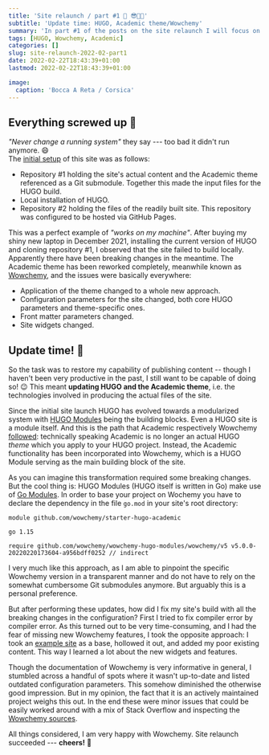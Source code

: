```yaml
---
title: 'Site relaunch / part #1 🍻 😎🤘🏼'
subtitle: 'Update time: HUGO, Academic theme/Wowchemy'
summary: 'In part #1 of the posts on the site relaunch I will focus on the updates of HUGO and the Academic theme/Wowchemy. I will elaborate on how and why the integration of the Academic theme/Wowchemy with HUGO changed and what the implications are. I will describe how well this update worked for me.'
tags: [HUGO, Wowchemy, Academic]
categories: []
slug: site-relaunch-2022-02-part1
date: 2022-02-22T18:43:39+01:00
lastmod: 2022-02-22T18:43:39+01:00

image:
  caption: 'Bocca A Reta / Corsica'
---
```


## Everything screwed up 💩

_"Never change a running system"_ they say --- too bad it didn't run anymore. 😄  
The [initial setup](/post/creating-my-website-with-hugo) of this site was as follows:
- Repository #1 holding the site's actual content and the Academic theme referenced as a Git submodule. Together this made the input files for the HUGO build.
- Local installation of HUGO.
- Repository #2 holding the files of the readily built site. This repository was configured to be hosted via GitHub Pages.

This was a perfect example of _"works on my machine"_. After buying my shiny new laptop in December 2021, installing the current version of HUGO and cloning repository #1, I observed that the site failed to build locally. Apparently there have been breaking changes in the meantime. The Academic theme has been reworked completely, meanwhile known as [Wowchemy](https://wowchemy.com/), and the issues were basically everywhere:
- Application of the theme changed to a whole new approach.
- Configuration parameters for the site changed, both core HUGO parameters and theme-specific ones.
- Front matter parameters changed.
- Site widgets changed.

## Update time! 👻

So the task was to restore my capability of publishing content -- though I haven't been very productive in the past, I still want to be capable of doing so! 😉 This meant **updating HUGO and the Academic theme**, i.e. the technologies involved in producing the actual files of the site.

Since the initial site launch HUGO has evolved towards a modularized system with [HUGO Modules](https://gohugo.io/hugo-modules/) being the building blocks. Even a HUGO site is a module itself. And this is the path that Academic respectively Wowchemy [followed](https://wowchemy.com/blog/version-5.0-february-2021/#convert-your-site-to-use-hugo-modules): technically speaking Academic is no longer an actual HUGO _theme_ which you apply to your HUGO project. Instead, the Academic functionality has been incorporated into Wowchemy, which is a HUGO Module serving as the main building block of the site.

As you can imagine this transformation required some breaking changes. But the cool thing is: HUGO Modules (HUGO itself is written in Go) make use of [Go Modules](https://go.dev/blog/using-go-modules). In order to base your project on Wochemy you have to declare the dependency in the file `go.mod` in your site's root directory:
```
module github.com/wowchemy/starter-hugo-academic

go 1.15

require github.com/wowchemy/wowchemy-hugo-modules/wowchemy/v5 v5.0.0-20220220173604-a956bdff0252 // indirect
```

I very much like this approach, as I am able to pinpoint the specific Wowchemy version in a transparent manner and do not have to rely on the somewhat cumbersome Git submodules anymore. But arguably this is a personal preference. 

But after performing these updates, how did I fix my site's build with all the breaking changes in the configuration? First I tried to fix compiler error by compiler error. As this turned out to be very time-consuming, and I had the fear of missing new Wowchemy features, I took the opposite approach: I took an [example site](https://github.com/wowchemy/starter-hugo-academic/tree/master/exampleSite) as a base, hollowed it out, and added my poor existing content. This way I learned a lot about the new widgets and features.

Though the documentation of Wowchemy is very informative in general, I stumbled across a handful of spots where it wasn't up-to-date and listed outdated configuration parameters. This somehow diminished the otherwise good impression. But in my opinion, the fact that it is an actively maintained project weighs this out. In the end these were minor issues that could be easily worked around with a mix of Stack Overflow and inspecting the [Wowchemy sources](https://github.com/wowchemy/wowchemy-hugo-themes).

All things considered, I am very happy with Wowchemy. Site relaunch succeeded --- **cheers!** 🍻 
